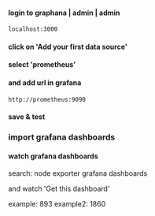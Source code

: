 #### login to graphana | admin | admin

```
localhost:3000
```

#### click on 'Add your first data source'

#### select 'prometheus'

#### and add url in grafana

`http://prometheus:9090`

#### save & test

### import grafana dashboards

#### watch grafana dashboards

search: node exporter grafana dashboards

and watch 'Get this dashboard'

example: 893
example2: 1860
